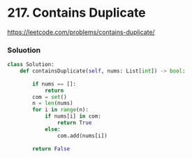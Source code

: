 # 217. Contains Duplicate

https://leetcode.com/problems/contains-duplicate/

### Soluotion

```python
class Solution:
    def containsDuplicate(self, nums: List[int]) -> bool:
        
        if nums == []:
            return
        com = set()
        n = len(nums)
        for i in range(n):
            if nums[i] in com:
                return True
            else:
                com.add(nums[i])
                
        return False
```


